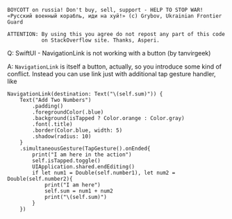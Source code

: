 ```
BOYCOTT on russia! Don't buy, sell, support - HELP TO STOP WAR!
«Русский военный корабль, иди на хуй!» (c) Grybov, Ukrainian Frontier Guard

ATTENTION: By using this you agree do not repost any part of this code
           on StackOverflow site. Thanks, Asperi.
```

Q: SwiftUI - NavigationLink is not working with a button (by tanvirgeek)

A: `NavigationLink` is itself a button, actually, so you introduce some kind of conflict. Instead you can use link just with additional tap gesture handler, like

    NavigationLink(destination: Text("\(self.sum)")) {
        Text("Add Two Numbers")
            .padding()
            .foregroundColor(.blue)
            .background(isTapped ? Color.orange : Color.gray)
            .font(.title)
            .border(Color.blue, width: 5)
            .shadow(radius: 10)
        }
        .simultaneousGesture(TapGesture().onEnded{
            print("I am here in the action")
            self.isTapped.toggle()
            UIApplication.shared.endEditing()
            if let num1 = Double(self.number1), let num2 = Double(self.number2){
                print("I am here")
                self.sum = num1 + num2
                print("\(self.sum)")
            }
        })


